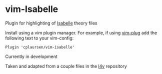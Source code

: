 # vim-Isabelle

Plugin for highlighting of [Isabelle](https://isabelle.in.tum.de) theory files

Install using a vim plugin manager. For example, if using [vim-plug](https://github.com/junegunn/vim-plug) add the following text to your vim-config:

```Plugin 'cplaursen/vim-isabelle' ```

Currently in development 

Taken and adapted from a couple files in the [l4v](https://github.com/seL4/l4v/tree/master/misc/vim) repository
